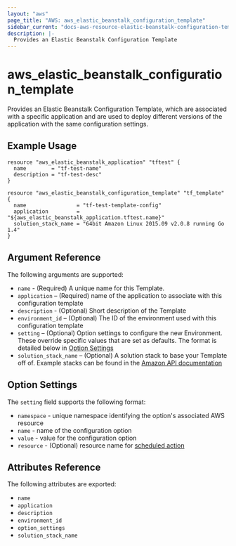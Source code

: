 ```yaml
---
layout: "aws"
page_title: "AWS: aws_elastic_beanstalk_configuration_template"
sidebar_current: "docs-aws-resource-elastic-beanstalk-configuration-template"
description: |-
  Provides an Elastic Beanstalk Configuration Template
---
```


# aws_elastic_beanstalk_configuration_template

Provides an Elastic Beanstalk Configuration Template, which are associated with
a specific application and are used to deploy different versions of the
application with the same configuration settings.

## Example Usage

```hcl
resource "aws_elastic_beanstalk_application" "tftest" {
  name        = "tf-test-name"
  description = "tf-test-desc"
}

resource "aws_elastic_beanstalk_configuration_template" "tf_template" {
  name                = "tf-test-template-config"
  application         = "${aws_elastic_beanstalk_application.tftest.name}"
  solution_stack_name = "64bit Amazon Linux 2015.09 v2.0.8 running Go 1.4"
}
```

## Argument Reference

The following arguments are supported:

* `name` - (Required) A unique name for this Template.
* `application` – (Required) name of the application to associate with this configuration template
* `description` - (Optional) Short description of the Template
* `environment_id` – (Optional) The ID of the environment used with this configuration template
* `setting` – (Optional) Option settings to configure the new Environment. These
  override specific values that are set as defaults. The format is detailed
  below in [Option Settings](#option-settings)
* `solution_stack_name` – (Optional) A solution stack to base your Template
off of. Example stacks can be found in the [Amazon API documentation][1]


## Option Settings

The `setting` field supports the following format:

* `namespace` - unique namespace identifying the option's associated AWS resource
* `name` - name of the configuration option
* `value` - value for the configuration option
* `resource` - (Optional) resource name for [scheduled action](https://docs.aws.amazon.com/elasticbeanstalk/latest/dg/command-options-general.html#command-options-general-autoscalingscheduledaction)

## Attributes Reference

The following attributes are exported:

* `name`
* `application`
* `description`
* `environment_id`
* `option_settings`
* `solution_stack_name`

[1]: https://docs.aws.amazon.com/elasticbeanstalk/latest/dg/concepts.platforms.html


